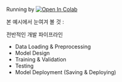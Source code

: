Running by [![Open In Colab](https://colab.research.google.com/assets/colab-badge.svg)](https://colab.research.google.com/github/DoranLyong/Awesome-Tensor-Architecture/blob/main/pytorch_reference/simple_reference/03_Development_with_PyTorch/03_dev_pipeline.ipynb)



본 예시에서 눈여겨 볼 것 :

전반적인 개발 파이프라인 

* Data Loading & Preprocessing 
* Model Design 
* Training & Validation 
* Testing 
* Model Deployment (Saving & Deploying)

